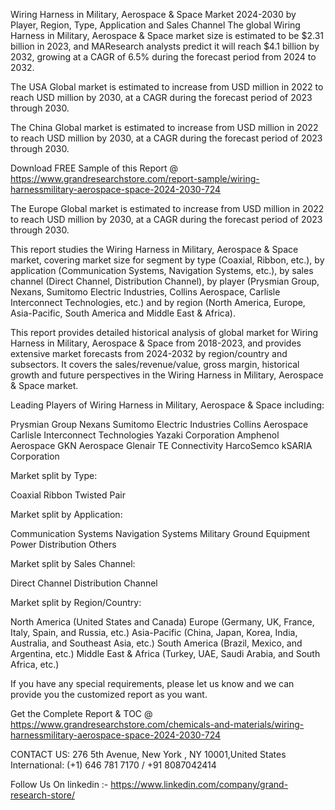 Wiring Harness in Military, Aerospace & Space Market 2024-2030 by Player, Region, Type, Application and Sales Channel
The global Wiring Harness in Military, Aerospace & Space market size is estimated to be $2.31 billion in 2023, and MAResearch analysts predict it will reach $4.1 billion by 2032, growing at a CAGR of 6.5% during the forecast period from 2024 to 2032.

The USA Global market is estimated to increase from USD million in 2022 to reach USD million by 2030, at a CAGR during the forecast period of 2023 through 2030.

The China Global market is estimated to increase from USD million in 2022 to reach USD million by 2030, at a CAGR during the forecast period of 2023 through 2030.

Download FREE Sample of this Report @ https://www.grandresearchstore.com/report-sample/wiring-harnessmilitary-aerospace-space-2024-2030-724

The Europe Global market is estimated to increase from USD million in 2022 to reach USD million by 2030, at a CAGR during the forecast period of 2023 through 2030.

This report studies the Wiring Harness in Military, Aerospace & Space market, covering market size for segment by type (Coaxial, Ribbon, etc.), by application (Communication Systems, Navigation Systems, etc.), by sales channel (Direct Channel, Distribution Channel), by player (Prysmian Group, Nexans, Sumitomo Electric Industries, Collins Aerospace, Carlisle Interconnect Technologies, etc.) and by region (North America, Europe, Asia-Pacific, South America and Middle East & Africa).

This report provides detailed historical analysis of global market for Wiring Harness in Military, Aerospace & Space from 2018-2023, and provides extensive market forecasts from 2024-2032 by region/country and subsectors. It covers the sales/revenue/value, gross margin, historical growth and future perspectives in the Wiring Harness in Military, Aerospace & Space market.

Leading Players of Wiring Harness in Military, Aerospace & Space including:

Prysmian Group
Nexans
Sumitomo Electric Industries
Collins Aerospace
Carlisle Interconnect Technologies
Yazaki Corporation
Amphenol Aerospace
GKN Aerospace
Glenair
TE Connectivity
HarcoSemco
kSARIA Corporation

Market split by Type:

Coaxial
Ribbon
Twisted Pair

Market split by Application:

Communication Systems
Navigation Systems
Military Ground Equipment
Power Distribution
Others

Market split by Sales Channel:

Direct Channel
Distribution Channel

Market split by Region/Country:

North America (United States and Canada)
Europe (Germany, UK, France, Italy, Spain, and Russia, etc.)
Asia-Pacific (China, Japan, Korea, India, Australia, and Southeast Asia, etc.)
South America (Brazil, Mexico, and Argentina, etc.)
Middle East & Africa (Turkey, UAE, Saudi Arabia, and South Africa, etc.)

If you have any special requirements, please let us know and we can provide you the customized report as you want.

Get the Complete Report & TOC @ https://www.grandresearchstore.com/chemicals-and-materials/wiring-harnessmilitary-aerospace-space-2024-2030-724

CONTACT US:
276 5th Avenue, New York , NY 10001,United States
International: (+1) 646 781 7170 / +91 8087042414

Follow Us On linkedin :- https://www.linkedin.com/company/grand-research-store/
